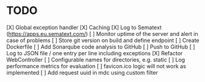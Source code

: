 # TODO

[X] Global exception handler
[X] Caching
[X] Log to Sematext (https://apps.eu.sematext.com/)
[ ] Monitor uptime of the server and alert in case of problems
[ ] Store git version on build and define endpoint
[ ] Create Dockerfile
[ ] Add Sonarqube code analysis to GitHub
[ ] Push to GitHub
[ ] Log to JSON file / one entry per line including exceptions
[X] Refactor WebController
[ ] Configurable names for directories, e.g. static
[ ] Log performance metrics for evaluation
[ ] favicon.ico logic will not work as implemented
[ ] Add request uuid in mdc using custom filter
